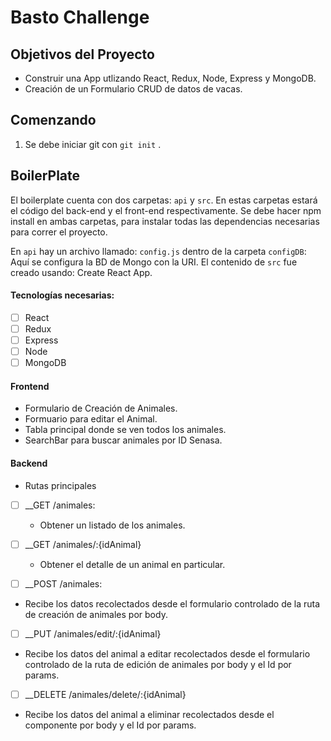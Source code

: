 
# Basto Challenge


## Objetivos del Proyecto

- Construir una App utlizando React, Redux, Node, Express y MongoDB.
- Creación de un Formulario CRUD de datos de vacas.

## Comenzando

 1. Se debe iniciar git con `git init`
.

## BoilerPlate

El boilerplate cuenta con dos carpetas: `api` y `src`. En estas carpetas estará el código del back-end y el front-end respectivamente. Se debe hacer npm install en ambas carpetas, para instalar todas las dependencias necesarias para correr el proyecto.

En `api` hay un archivo llamado: `config.js` dentro de la carpeta `configDB`:
Aquí se configura la BD de Mongo con la URI.
El contenido de `src` fue creado usando: Create React App.


#### Tecnologías necesarias:
- [ ] React
- [ ] Redux
- [ ] Express
- [ ] Node
- [ ] MongoDB

#### Frontend

- Formulario de Creación de Animales.
- Formuario para editar el Animal.
- Tabla principal donde se ven todos los animales.
- SearchBar para buscar animales por ID Senasa.

#### Backend

- Rutas principales

- [ ] __GET /animales:
  - Obtener un listado de los animales.

- [ ] __GET /animales/:{idAnimal}
  - Obtener el detalle de un animal en particular.

- [ ] __POST /animales:
 - Recibe los datos recolectados desde el formulario controlado de la ruta de creación de animales por body.
- [ ] __PUT /animales/edit/:{idAnimal}
 - Recibe los datos del animal a editar recolectados desde el formulario controlado de la ruta de edición de animales por body y el Id por params.
- [ ] __DELETE /animales/delete/:{idAnimal}
 - Recibe los datos del animal a eliminar recolectados desde el componente por body y el Id por params.


